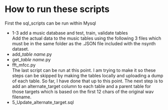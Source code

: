 # How to run these scripts
First the sql_scripts can be run within Mysql
* 1-3 add a music database and test, train, validate tables  
Add the actual data to the music tables using the following 3 files which must be in the same folder as the .JSON file included with the nsynth dataset.
* add_*table name*.py
* get_*table name*.py
* fft_mfcc.py  
The last script can be run at this point. I am trying to make it so these steps can be skipped by making the tables locally and uploading a dump of each table. So far, I have done that up to this point. The next step is to add an alternate_target column to each table and a parent table for those targets which is based on the first 12 chars of the original wav filename.
* 5_Update_alternate_target.sql  
